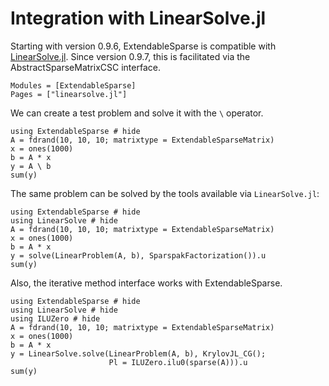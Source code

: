 # Integration with LinearSolve.jl

Starting with version 0.9.6, ExtendableSparse is compatible
with [LinearSolve.jl](https://github.com/SciML/LinearSolve.jl).
Since version 0.9.7, this is facilitated via the 
AbstractSparseMatrixCSC interface.

```@autodocs
Modules = [ExtendableSparse]
Pages = ["linearsolve.jl"]
```

We can create a test problem and solve it with the `\` operator.

```@example
using ExtendableSparse # hide
A = fdrand(10, 10, 10; matrixtype = ExtendableSparseMatrix)
x = ones(1000)
b = A * x
y = A \ b
sum(y)
```

The same problem can be solved by the tools available via `LinearSolve.jl`:

```@example
using ExtendableSparse # hide
using LinearSolve # hide
A = fdrand(10, 10, 10; matrixtype = ExtendableSparseMatrix)
x = ones(1000)
b = A * x
y = solve(LinearProblem(A, b), SparspakFactorization()).u
sum(y)
```

Also, the iterative method interface works with ExtendableSparse.

```@example
using ExtendableSparse # hide
using LinearSolve # hide
using ILUZero # hide
A = fdrand(10, 10, 10; matrixtype = ExtendableSparseMatrix)
x = ones(1000)
b = A * x
y = LinearSolve.solve(LinearProblem(A, b), KrylovJL_CG();
                      Pl = ILUZero.ilu0(sparse(A))).u
sum(y)
```
